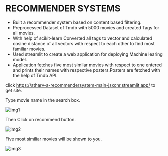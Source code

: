 # RECOMMENDER SYSTEMS
- Built a recommender system based on content based filtering.
- Preprocessed Dataset of Tmdb with 5000 movies and created Tags for all movies.
- With help of scikit-learn Converted all tags to vector and calculated cosine distance of all vectors with respect to each other to find most familiar movies.
- Used streamlit to create a web application for deploying Machine learing model.
- Application fetches five most similar movies with respect to one entered and prints their names with respective posters.Posters are fetched with the help of Tmdb API.

click https://atharv-a-recommendersystem-main-jsxcnr.streamlit.app/ to get site.

Type movie name in the search box.

![img1](https://user-images.githubusercontent.com/95877070/233489186-34f2132c-0614-4105-adc6-0885110cb1f6.png)

Then Click on recommend button.

![img2](https://user-images.githubusercontent.com/95877070/233489354-217145fa-a613-4058-afe6-a9711ac077ca.png)

Five most similiar movies will be shown to you.

![img3](https://user-images.githubusercontent.com/95877070/233489516-0c4ff7dc-e281-4269-916e-d682e26b75c0.png)

